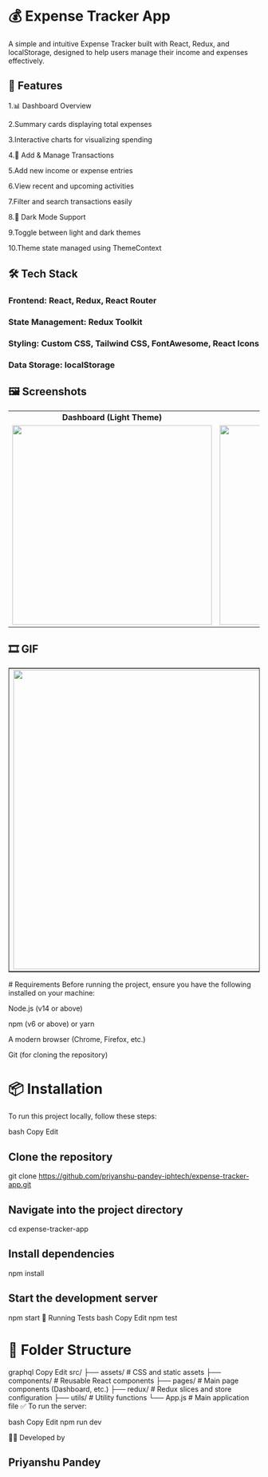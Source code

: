 # 💰 Expense Tracker App
A simple and intuitive Expense Tracker built with React, Redux, and localStorage, designed to help users manage their income and expenses effectively.

## 🚀 Features
1.📊 Dashboard Overview

2.Summary cards displaying total expenses

3.Interactive charts for visualizing spending

4.💸 Add & Manage Transactions

5.Add new income or expense entries

6.View recent and upcoming activities

7.Filter and search transactions easily

8.🌙 Dark Mode Support

9.Toggle between light and dark themes

10.Theme state managed using ThemeContext

## 🛠️ Tech Stack
### Frontend: React, Redux, React Router

### State Management: Redux Toolkit

### Styling: Custom CSS, Tailwind CSS, FontAwesome, React Icons

### Data Storage: localStorage

## 🖼️ Screenshots


<table> <tr> <td align="center"><strong>Dashboard (Light Theme)</strong></td> <td align="center"><strong>Dashboard (Dark Theme)</strong></td> </tr> <tr> <td align="center"> <img src="https://github.com/user-attachments/assets/162884a6-6d17-4b1b-aecc-b5f95f7cb74f" width="400" /> </td> <td align="center"> <img src="https://github.com/user-attachments/assets/558b2780-8aeb-47c7-85a4-92201307aac6" width="400" /> </td> </tr> </table>



## 🎞️ GIF 
<table border="1" style="border-collapse: collapse;">
  <tr>
    <td>
      <img src="https://github.com/user-attachments/assets/93f2dc37-8d13-4487-941f-d00d795a18dd" width="600" />
    </td>
  </tr>
</table>
# Requirements
Before running the project, ensure you have the following installed on your machine:

Node.js (v14 or above)

npm (v6 or above) or yarn

A modern browser (Chrome, Firefox, etc.)

Git (for cloning the repository)



# 📦 Installation
To run this project locally, follow these steps:

bash
Copy
Edit

## Clone the repository
git clone https://github.com/priyanshu-pandey-iphtech/expense-tracker-app.git

## Navigate into the project directory
cd expense-tracker-app

## Install dependencies
npm install

## Start the development server
npm start
🧪 Running Tests
bash
Copy
Edit
npm test
# 📁 Folder Structure
graphql
Copy
Edit
src/
├── assets/         # CSS and static assets
├── components/     # Reusable React components
├── pages/          # Main page components (Dashboard, etc.)
├── redux/          # Redux slices and store configuration
├── utils/          # Utility functions
└── App.js          # Main application file
✅ To run the server:

bash
Copy
Edit
npm run dev


🙋‍♂️ 
Developed  by 
## Priyanshu Pandey
